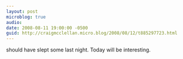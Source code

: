 ```yaml
---
layout: post
microblog: true
audio: 
date: 2008-08-11 19:00:00 -0500
guid: http://craigmcclellan.micro.blog/2008/08/12/t885297723.html
---
```

should have slept some last night. Today will be interesting.
